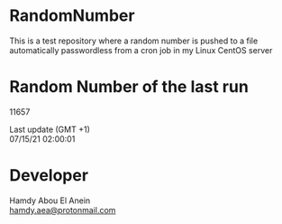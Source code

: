 # RandomNumber    
This is a test repository where a random number is pushed to a file automatically passwordless from a cron job in my Linux CentOS server    
# Random Number of the last run   
11657
      
Last update (GMT +1)    
07/15/21 02:00:01
# Developer    
Hamdy Abou El Anein   
hamdy.aea@protonmail.com
